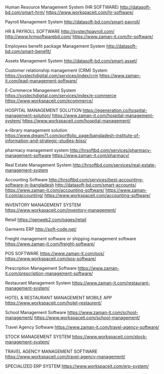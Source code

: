 Human Resource Management System (HR SOFTWARE)
http://datasoft-bd.com/smart-hrm/
https://www.workspaceit.com/hr-software/

Payroll Management System
http://datasoft-bd.com/smart-payroll/

HR & PAYROLL SOFTWARE
http://systechpayroll.com/
http://www.hrmsoftwarebd.com/
https://www.zaman-it.com/hr-software/

 Employees benefit package Management System
 http://datasoft-bd.com/smart-benefit/
 
 Assets Management System
 http://datasoft-bd.com/smart-asset/
 
 Customer relationship management (CRM) System
 https://systechdigital.com/services/index/crm
 https://www.zaman-it.com/lead-management-software/
 
 E-Commerce Management System
 https://systechdigital.com/services/index/e-commerce
 https://www.workspaceit.com/ecommerce/
 
 HOSPITAL MANAGEMENT SOLUTION
https://egeneration.co/hospital-management-solution/
https://www.zaman-it.com/hospital-management-system/
https://www.workspaceit.com/hospital-management/

e-library management solution
https://www.dream71.com/portfolio_page/bangladesh-institute-of-information-and-strategic-studies-biiss/

pharmacy management system
http://hrsoftbd.com/services/pharmacy-management-software
https://www.zaman-it.com/pharmacy/

Real Estate Management System
http://hrsoftbd.com/services/real-estate-management-system

Accounting Software
http://hrsoftbd.com/services/best-accounting-software-in-bangladesh
http://datasoft-bd.com/smart-accounts/
https://www.zaman-it.com/accounting-software/
https://www.zaman-it.com/accounting/
https://www.workspaceit.com/accounting-software/

INVENTORY MANAGEMENT SYSTEM
https://www.workspaceit.com/inventory-management/

Retail
https://genweb2.com/pages/retail

Garments ERP
http://soft-code.net/

Freight management software or shipping management software
https://www.zaman-it.com/freight-software/

POS SOFTWARE
https://www.zaman-it.com/pos/
https://www.workspaceit.com/pos-software/

Prescription Management Software 
https://www.zaman-it.com/prescription-management-software/

Restaurant Management System
https://www.zaman-it.com/restaurant-management-system/

HOTEL & RESTAURANT MANAGEMENT MOBILE APP
https://www.workspaceit.com/hotel-restaurent/

School Management Software
https://www.zaman-it.com/school-management/
https://www.workspaceit.com/school-management/

Travel Agency Software 
https://www.zaman-it.com/travel-agency-software/

STOCK MANAGEMENT SYSTEM
https://www.workspaceit.com/stock-management-system/

TRAVEL AGENCY MANAGEMENT SOFTWARE
https://www.workspaceit.com/travel-agency-management/

SPECIALIZED ERP SYSTEM
https://www.workspaceit.com/erp-system/


